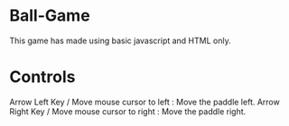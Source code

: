 # Ball-Game
This game has made using basic javascript and HTML only.
# Controls 
Arrow Left Key / Move mouse cursor to left : Move the paddle left.
Arrow Right Key / Move mouse cursor to right : Move the paddle right.

